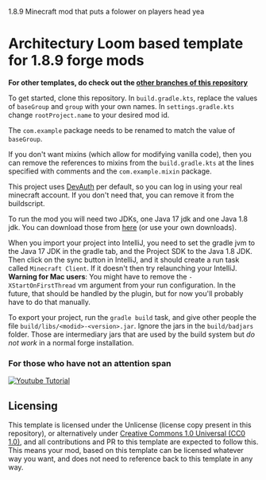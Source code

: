 1.8.9 Minecraft mod that puts a folower on players head 
yea
















# Architectury Loom based template for 1.8.9 forge mods

**For other templates, do check out the [other branches of this repository](https://github.com/romangraef/Forge1.8.9Template/branches/all)**

To get started, clone this repository.
In `build.gradle.kts`, replace the values of `baseGroup` and `group` with your own names.
In `settings.gradle.kts` change `rootProject.name` to your desired mod id.

The `com.example` package needs to be renamed to match the value of `baseGroup`.

If you don't want mixins (which allow for modifying vanilla code), then you can remove the references to mixins from
the `build.gradle.kts` at the lines specified with comments and the `com.example.mixin` package.

This project uses [DevAuth](https://github.com/DJtheRedstoner/DevAuth) per default, so you can log in using your real
minecraft account. If you don't need that, you can remove it from the buildscript.

To run the mod you will need two JDKs, one Java 17 jdk and one Java 1.8 jdk. You can download those
from [here](https://adoptium.net/temurin/releases) (or use your own downloads).

When you import your project into IntelliJ, you need to set the gradle jvm to the Java 17 JDK in the gradle tab, and the
Project SDK to the Java 1.8 JDK. Then click on the sync button in IntelliJ, and it should create a run task
called `Minecraft Client`. If it doesn't then try relaunching your IntelliJ. **Warning for Mac users**: You might have to remove the `-XStartOnFirstThread` vm argument from your run configuration. In the future, that should be handled by the plugin, but for now you'll probably have to do that manually.

To export your project, run the `gradle build` task, and give other people the
file `build/libs/<modid>-<version>.jar`. Ignore the jars in the `build/badjars` folder. Those are intermediary jars that
are used by the build system but *do not work* in a normal forge installation.

### For those who have not an attention span

[![Youtube Tutorial](https://i.ytimg.com/vi/nWzHlomdCgc/maxresdefault.jpg)](https://www.youtube.com/watch?v=nWzHlomdCgc)

## Licensing

This template is licensed under the Unlicense (license copy present in this repository), or alternatively under [Creative Commons 1.0 Universal (CC0 1.0)](https://creativecommons.org/publicdomain/zero/1.0/), and all contributions and PR to this template are expected to follow this. This means your mod, based on this template can be licensed whatever way you want, and does not need to reference back to this template in any way.
